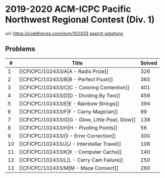 # 2019-2020 ACM-ICPC Pacific Northwest Regional Contest (Div. 1)

url: https://codeforces.com/gym/102433
[search solutions](https://www.google.com/search?q=Solution+OR+題解+2019-2020+ACM-ICPC+Pacific+Northwest+Regional+Contest+(Div.+1))

## Problems

| # | Title | Solved |
| --- | --- | --- |
|1|[[CFICPC/102433/A\|A - Radio Prize]]|326|
|2|[[CFICPC/102433/B\|B - Perfect Flush]]|365|
|3|[[CFICPC/102433/C\|C - Coloring Contention]]|401|
|4|[[CFICPC/102433/D\|D - Dividing By Two]]|456|
|5|[[CFICPC/102433/E\|E - Rainbow Strings]]|394|
|6|[[CFICPC/102433/F\|F - Carny Magician]]|99|
|7|[[CFICPC/102433/G\|G - Glow, Little Pixel, Glow]]|138|
|8|[[CFICPC/102433/H\|H - Pivoting Points]]|56|
|9|[[CFICPC/102433/I\|I - Error Correction]]|300|
|10|[[CFICPC/102433/J\|J - Interstellar Travel]]|106|
|11|[[CFICPC/102433/K\|K - Computer Cache]]|140|
|12|[[CFICPC/102433/L\|L - Carry Cam Failure]]|250|
|13|[[CFICPC/102433/M\|M - Maze Connect]]|280|
